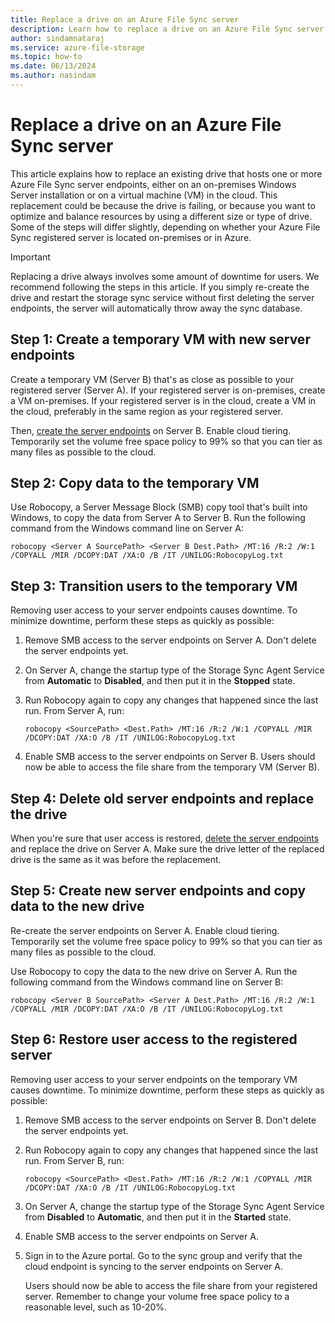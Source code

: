 ```yaml
---
title: Replace a drive on an Azure File Sync server
description: Learn how to replace a drive on an Azure File Sync server because of hardware decommissioning, optimization, or end of support. 
author: sindamnataraj
ms.service: azure-file-storage
ms.topic: how-to
ms.date: 06/13/2024
ms.author: nasindam
---
```


# Replace a drive on an Azure File Sync server

This article explains how to replace an existing drive that hosts one or more Azure File Sync server endpoints, either on an on-premises Windows Server installation or on a virtual machine (VM) in the cloud. This replacement could be because the drive is failing, or because you want to optimize and balance resources by using a different size or type of drive. Some of the steps will differ slightly, depending on whether your Azure File Sync registered server is located on-premises or in Azure.

> [!IMPORTANT]
> Replacing a drive always involves some amount of downtime for users. We recommend following the steps in this article. If you simply re-create the drive and restart the storage sync service without first deleting the server endpoints, the server will automatically throw away the sync database.

## Step 1: Create a temporary VM with new server endpoints

Create a temporary VM (Server B) that's as close as possible to your registered server (Server A). If your registered server is on-premises, create a VM on-premises. If your registered server is in the cloud, create a VM in the cloud, preferably in the same region as your registered server.

Then, [create the server endpoints](file-sync-server-endpoint-create.md) on Server B. Enable cloud tiering. Temporarily set the volume free space policy to 99% so that you can tier as many files as possible to the cloud.

## Step 2: Copy data to the temporary VM

Use Robocopy, a Server Message Block (SMB) copy tool that's built into Windows, to copy the data from Server A to Server B. Run the following command from the Windows command line on Server A:

```console
robocopy <Server A SourcePath> <Server B Dest.Path> /MT:16 /R:2 /W:1 /COPYALL /MIR /DCOPY:DAT /XA:O /B /IT /UNILOG:RobocopyLog.txt
```

## Step 3: Transition users to the temporary VM

Removing user access to your server endpoints causes downtime. To minimize downtime, perform these steps as quickly as possible:

1. Remove SMB access to the server endpoints on Server A. Don't delete the server endpoints yet.
2. On Server A, change the startup type of the Storage Sync Agent Service from **Automatic** to **Disabled**, and then put it in the **Stopped** state.
3. Run Robocopy again to copy any changes that happened since the last run. From Server A, run:
  
    ```console
    robocopy <SourcePath> <Dest.Path> /MT:16 /R:2 /W:1 /COPYALL /MIR /DCOPY:DAT /XA:O /B /IT /UNILOG:RobocopyLog.txt
    ```

4. Enable SMB access to the server endpoints on Server B.
Users should now be able to access the file share from the temporary VM (Server B).

## Step 4: Delete old server endpoints and replace the drive

When you're sure that user access is restored, [delete the server endpoints](file-sync-server-endpoint-delete.md) and replace the drive on Server A. Make sure the drive letter of the replaced drive is the same as it was before the replacement.

## Step 5: Create new server endpoints and copy data to the new drive

Re-create the server endpoints on Server A. Enable cloud tiering. Temporarily set the volume free space policy to 99% so that you can tier as many files as possible to the cloud.

Use Robocopy to copy the data to the new drive on Server A. Run the following command from the Windows command line on Server B:

```console
robocopy <Server B SourcePath> <Server A Dest.Path> /MT:16 /R:2 /W:1 /COPYALL /MIR /DCOPY:DAT /XA:O /B /IT /UNILOG:RobocopyLog.txt
```

## Step 6: Restore user access to the registered server

Removing user access to your server endpoints on the temporary VM causes downtime. To minimize downtime, perform these steps as quickly as possible:

1. Remove SMB access to the server endpoints on Server B. Don't delete the server endpoints yet.
2. Run Robocopy again to copy any changes that happened since the last run. From Server B, run:

    ```console
    robocopy <SourcePath> <Dest.Path> /MT:16 /R:2 /W:1 /COPYALL /MIR /DCOPY:DAT /XA:O /B /IT /UNILOG:RobocopyLog.txt
    ```

3. On Server A, change the startup type of the Storage Sync Agent Service from **Disabled** to **Automatic**, and then put it in the **Started** state.
4. Enable SMB access to the server endpoints on Server A.
5. Sign in to the Azure portal. Go to the sync group and verify that the cloud endpoint is syncing to the server endpoints on Server A.

   Users should now be able to access the file share from your registered server. Remember to change your volume free space policy to a reasonable level, such as 10-20%.
